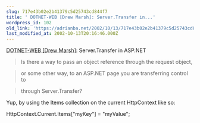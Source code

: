 ```yaml
---
slug: 717e43b02e2b41379c5d25743cd844f7
title: ' DOTNET-WEB [Drew Marsh]: Server.Transfer in...'
wordpress_id: 102
old_link: 'https://adrianba.net/2002/10/13/717e43b02e2b41379c5d25743cd844f7/'
last_modified_at: 2002-10-13T20:16:46.000Z
---
```


[
DOTNET-WEB [Drew Marsh]](http://discuss.develop.com/archives/wa.exe?A2=ind0210b&L=dotnet-web&T=0&F=&S=&P=13567): Server.Transfer in ASP.NET

> Is there a way to pass an object reference through the
request object,  

> or some other way, to an ASP.NET page you are transferring
control to  

> through Server.Transfer?

Yup, by using the Items collection on the current HttpContext
like so:

<codeSnippet language="C#">  

HttpContext.Current.Items["myKey"] = "myValue";  

</codeSnippet>
